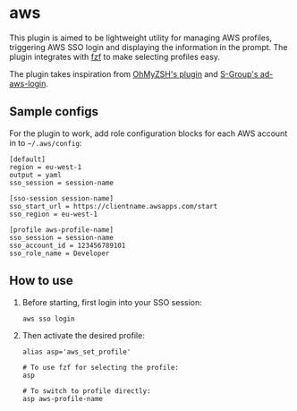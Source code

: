 # aws

This plugin is aimed to be lightweight utility for managing AWS profiles, triggering AWS SSO login and displaying the information in the prompt.
The plugin integrates with [fzf](https://github.com/junegunn/fzf) to make selecting profiles easy.

The plugin takes inspiration from [OhMyZSH's plugin](https://github.com/ohmyzsh/ohmyzsh/blob/master/plugins/aws/README.md) and [S-Group's ad-aws-login](https://github.com/s-group-dev/ad-aws-login).

## Sample configs

For the plugin to work, add role configuration blocks for each AWS account in to `~/.aws/config`:

```
[default]
region = eu-west-1
output = yaml
sso_session = session-name

[sso-session session-name]
sso_start_url = https://clientname.awsapps.com/start
sso_region = eu-west-1

[profile aws-profile-name]
sso_session = session-name
sso_account_id = 123456789101
sso_role_name = Developer
```

## How to use

1. Before starting, first login into your SSO session:
    ```
    aws sso login
    ```

2. Then activate the desired profile:
    ```
    alias asp='aws_set_profile'

    # To use fzf for selecting the profile:
    asp

    # To switch to profile directly:
    asp aws-profile-name
    ```
